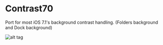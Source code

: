 Contrast70
===========

Port for most iOS 7.1's background contrast handling. (Folders background and Dock background)

![alt tag](https://raw.github.com/PoomSmart/Contrast70/master/SS.jpg)